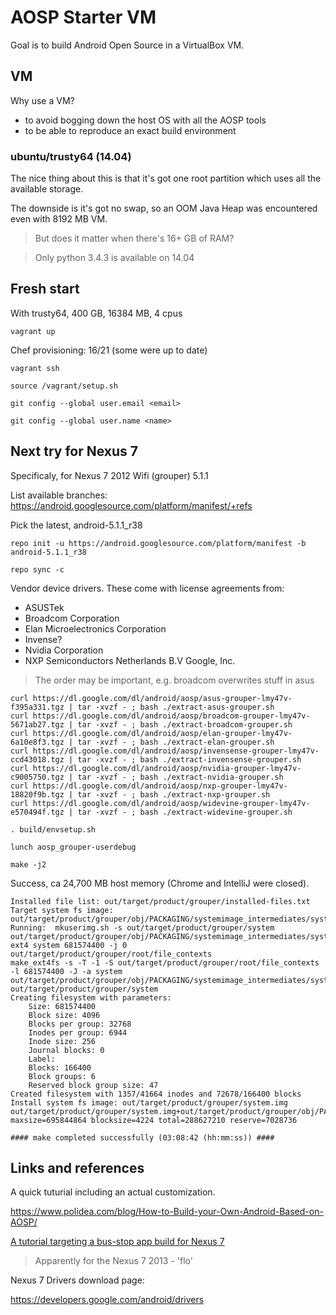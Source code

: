 # AOSP Starter VM
Goal is to build Android Open Source in a VirtualBox VM.

## VM

Why use a VM? 
- to avoid bogging down the host OS with all the AOSP tools
- to be able to reproduce an exact build environment

### ubuntu/trusty64 (14.04)
The nice thing about this is that it's got one root partition which uses all the available storage.

The downside is it's got no swap, so an OOM Java Heap was encountered even with 8192 MB VM.

> But does it matter when there's 16+ GB of RAM?

> Only python 3.4.3 is available on 14.04

## Fresh start

With trusty64, 400 GB, 16384 MB, 4 cpus

``vagrant up``

Chef provisioning: 16/21 (some were up to date)

``vagrant ssh``

``source /vagrant/setup.sh``

``git config --global user.email <email>``

``git config --global user.name <name>``

## Next try for Nexus 7
Specificaly, for Nexus 7 2012 Wifi (grouper) 5.1.1

List available branches: https://android.googlesource.com/platform/manifest/+refs

Pick the latest, android-5.1.1_r38

``repo init -u https://android.googlesource.com/platform/manifest -b android-5.1.1_r38``

``repo sync -c``

Vendor device drivers. These come with license agreements from:
- ASUSTek
- Broadcom Corporation
- Elan Microelectronics Corporation
- Invense?
- Nvidia Corporation
- NXP Semiconductors Netherlands B.V
Google, Inc.

> The order may be important, e.g. broadcom overwrites stuff in asus

```
curl https://dl.google.com/dl/android/aosp/asus-grouper-lmy47v-f395a331.tgz | tar -xvzf - ; bash ./extract-asus-grouper.sh
curl https://dl.google.com/dl/android/aosp/broadcom-grouper-lmy47v-5671ab27.tgz | tar -xvzf - ; bash ./extract-broadcom-grouper.sh
curl https://dl.google.com/dl/android/aosp/elan-grouper-lmy47v-6a10e8f3.tgz | tar -xvzf - ; bash ./extract-elan-grouper.sh
curl https://dl.google.com/dl/android/aosp/invensense-grouper-lmy47v-ccd43018.tgz | tar -xvzf - ; bash ./extract-invensense-grouper.sh
curl https://dl.google.com/dl/android/aosp/nvidia-grouper-lmy47v-c9005750.tgz | tar -xvzf - ; bash ./extract-nvidia-grouper.sh
curl https://dl.google.com/dl/android/aosp/nxp-grouper-lmy47v-18820f9b.tgz | tar -xvzf - ; bash ./extract-nxp-grouper.sh
curl https://dl.google.com/dl/android/aosp/widevine-grouper-lmy47v-e570494f.tgz | tar -xvzf - ; bash ./extract-widevine-grouper.sh
```

``. build/envsetup.sh``

``lunch aosp_grouper-userdebug``

``make -j2``

Success, ca 24,700 MB host memory (Chrome and IntelliJ were closed).

```sbtshell
Installed file list: out/target/product/grouper/installed-files.txt
Target system fs image: out/target/product/grouper/obj/PACKAGING/systemimage_intermediates/system.img
Running:  mkuserimg.sh -s out/target/product/grouper/system out/target/product/grouper/obj/PACKAGING/systemimage_intermediates/system.img ext4 system 681574400 -j 0 out/target/product/grouper/root/file_contexts
make_ext4fs -s -T -1 -S out/target/product/grouper/root/file_contexts -l 681574400 -J -a system out/target/product/grouper/obj/PACKAGING/systemimage_intermediates/system.img out/target/product/grouper/system
Creating filesystem with parameters:
    Size: 681574400
    Block size: 4096
    Blocks per group: 32768
    Inodes per group: 6944
    Inode size: 256
    Journal blocks: 0
    Label:
    Blocks: 166400
    Block groups: 6
    Reserved block group size: 47
Created filesystem with 1357/41664 inodes and 72678/166400 blocks
Install system fs image: out/target/product/grouper/system.img
out/target/product/grouper/system.img+out/target/product/grouper/obj/PACKAGING/recovery_patch_intermediates/recovery_from_boot.p maxsize=695844864 blocksize=4224 total=288627210 reserve=7028736

#### make completed successfully (03:08:42 (hh:mm:ss)) ####
```
## Links and references
A quick tuturial including an actual customization.

https://www.polidea.com/blog/How-to-Build-your-Own-Android-Based-on-AOSP/

[A tutorial targeting a bus-stop app build for Nexus 7](https://www.intellectsoft.net/blog/build-and-run-android-from-aosp-source-code-to-a-nexus-7/)

> Apparently for the Nexus 7 2013 - 'flo'

Nexus 7 Drivers download page:

https://developers.google.com/android/drivers





